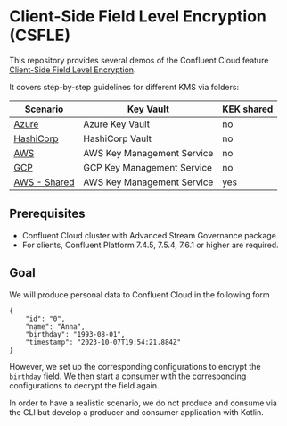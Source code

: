 # Client-Side Field Level Encryption (CSFLE)

This repository provides several demos of the Confluent Cloud feature [Client-Side Field Level Encryption](https://docs.confluent.io/cloud/current/clusters/csfle/overview.html).

It covers step-by-step guidelines for different KMS via folders:

| **Scenario**                                   | **Key Vault**              | **KEK shared** |
|------------------------------------------------|----------------------------|----------------|
| [Azure](azure/README.md)                       | Azure Key Vault            | no             |
| [HashiCorp](hashicorp/README.md)               | HashiCorp Vault            | no             |
| [AWS](aws/README.md)                           | AWS Key Management Service | no             |
| [GCP](gcp/README.md)                           | GCP Key Management Service | no             |
| [AWS - Shared](aws_shared_kek/README.md) | AWS Key Management Service | yes            |

## Prerequisites

* Confluent Cloud cluster with Advanced Stream Governance package
* For clients, Confluent Platform 7.4.5, 7.5.4, 7.6.1 or higher are required.

## Goal

We will produce personal data to Confluent Cloud in the following form 
```
{
    "id": "0",
    "name": "Anna",
    "birthday": "1993-08-01",
    "timestamp": "2023-10-07T19:54:21.884Z"
}
```
However, we set up the corresponding configurations to encrypt the `birthday` field.
We then start a consumer with the corresponding configurations to decrypt the field again.

In order to have a realistic scenario, we do not produce and consume via the CLI but develop a
producer and consumer application with Kotlin.
